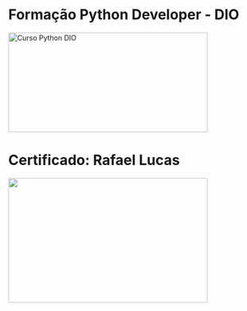 # **Formação Python Developer - DIO**

<img src="https://hermes.dio.me/tracks/cover/ac0e208f-9ab9-471d-84ae-0107cfd2156a.png" alt="Curso Python DIO" width="400" height="200">


# Certificado: Rafael Lucas

<img src="https://hermes.dio.me/certificates/FQZ9R7JR" width="400" height="250">
